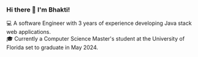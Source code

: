### Hi there 👋 I'm Bhakti! 

:computer: A software Engineer with 3 years of experience developing Java stack web applications.  
:mortar_board: Currently a Computer Science Master's student at the University of Florida set to graduate in May 2024.
<!--
**bhakti-kantariya/bhakti-kantariya** is a ✨ _special_ ✨ repository because its `README.md` (this file) appears on your GitHub profile.

Here are some ideas to get you started:

- 🔭 I’m currently working on ...
- 🌱 I’m currently learning ...
- 👯 I’m looking to collaborate on ...
- 🤔 I’m looking for help with ...
- 💬 Ask me about ...
- 📫 How to reach me: ...
- 😄 Pronouns: ...
- ⚡ Fun fact: ...
-->
